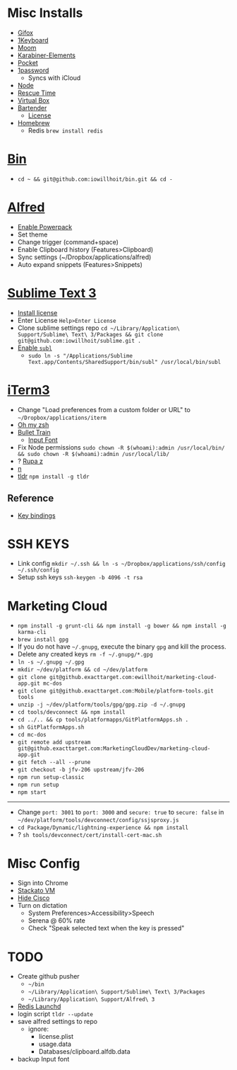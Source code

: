 # Misc Installs
- [Gifox](https://itunes.apple.com/us/app/gifox/id1082624744?mt=12)
- [1Keyboard](https://itunes.apple.com/us/app/1keyboard/id766939888?mt=12)
- [Moom](https://itunes.apple.com/us/app/moom/id419330170?mt=12)
- [Karabiner-Elements](https://github.com/tekezo/Karabiner-Elements)
- [Pocket](https://itunes.apple.com/us/app/pocket/id568494494?mt=12)
- [1password](https://itunes.apple.com/us/app/1password-password-manager/id443987910?mt=12)
    + Syncs with iCloud
- [Node](https://nodejs.org/en/)
- [Rescue Time](https://www.rescuetime.com)
- [Virtual Box](https://www.virtualbox.org/)
- [Bartender](https://www.macbartender.com/)
    + [License](https://mail.google.com/mail/u/1/#inbox/158badf517ca1365)
- [Homebrew](http://brew.sh/)
    - Redis `brew install redis`

# [Bin](https://github.com/iowillhoit/bin)
- `cd ~ && git@github.com:iowillhoit/bin.git && cd -`

# [Alfred](https://www.alfredapp.com/)
- [Enable Powerpack](https://mail.google.com/mail/u/1/#search/alfred/155282ff4b7a1391)
- Set theme
- Change trigger (command+space)
- Enable Clipboard history (Features>Clipboard)
- Sync settings (~/Dropbox/applications/alfred)
- Auto expand snippets (Features>Snippets)

# [Sublime Text 3](https://www.sublimetext.com/3)
- [Install license](https://mail.google.com/mail/u/0/#search/sublime+text/1553150d428618aa)
- Enter License `Help>Enter License`
- Clone sublime settings repo
`cd ~/Library/Application\ Support/Sublime\ Text\ 3/Packages && git clone git@github.com:iowillhoit/sublime.git .`
- [Enable `subl`](http://olivierlacan.com/posts/launch-sublime-text-3-from-the-command-line/)
    + `sudo ln -s "/Applications/Sublime Text.app/Contents/SharedSupport/bin/subl" /usr/local/bin/subl`

# [iTerm3](https://www.iterm2.com/version3.html)
- Change "Load preferences from a custom folder or URL" to `~/Dropbox/applications/iterm`
- [Oh my zsh](https://github.com/robbyrussell/oh-my-zsh)
- [Bullet Train](https://github.com/caiogondim/bullet-train-oh-my-zsh-theme)
    + [Input Font](http://input.fontbureau.com/preview/?size=14&language=javascript&theme=solarized-dark&family=InputMono&width=400&weight=400&line-height=1.2&a=0&g=0&i=serifs_round&l=serifs_round&zero=0&asterisk=0&braces=straight&preset=default&customize=please)
- Fix Node permissions `sudo chown -R $(whoami):admin /usr/local/bin/ && sudo chown -R $(whoami):admin /usr/local/lib/`
- ? [Rupa z](https://github.com/rupa/z)
- [n](https://github.com/tj/n)
- [tldr](https://github.com/tldr-pages/tldr) `npm install -g tldr`

## Reference
- [Key bindings](https://gist.github.com/iowillhoit/9298628129039d5e0038)

# SSH KEYS
- Link config `mkdir ~/.ssh && ln -s ~/Dropbox/applications/ssh/config ~/.ssh/config`
- Setup ssh keys `ssh-keygen -b 4096 -t rsa`

# Marketing Cloud
- `npm install -g grunt-cli && npm install -g bower && npm install -g karma-cli`
- `brew install gpg`
- If you do not have `~/.gnupg`, execute the binary `gpg` and kill the process.
- Delete any created keys `rm -f ~/.gnupg/*.gpg`
- `ln -s ~/.gnupg ~/.gpg` 
- `mkdir ~/dev/platform && cd ~/dev/platform`
- `git clone git@github.exacttarget.com:ewillhoit/marketing-cloud-app.git mc-dos`
- `git clone git@github.exacttarget.com:Mobile/platform-tools.git tools`
- `unzip -j ~/dev/platform/tools/gpg/gpg.zip -d ~/.gnupg`
- `cd tools/devconnect && npm install`
- `cd ../.. && cp tools/platformapps/GitPlatformApps.sh .`
- `sh GitPlatformApps.sh`
- `cd mc-dos`
- `git remote add upstream git@github.exacttarget.com:MarketingCloudDev/marketing-cloud-app.git`
- `git fetch --all --prune`
- `git checkout -b jfv-206 upstream/jfv-206`
- `npm run setup-classic`
- `npm run setup`
- `npm start`

---
- Change `port: 3001` to `port: 3000` and `secure: true` to `secure: false` in `~/dev/platform/tools/devconnect/config/ssjsproxy.js`
- `cd Package/Dynamic/lightning-experience && npm install`
- ? `sh tools/devconnect/cert/install-cert-mac.sh`

# Misc Config
- Sign into Chrome
- [Stackato VM](http://downloads.stackato.com/vm/v3.4.2/)
- [Hide Cisco](https://www.cnet.com/news/prevent-an-applications-dock-icons-from-showing-in-os-x/)
- Turn on dictation
    - System Preferences>Accessibility>Speech
    - Serena @ 60% rate
    - Check "Speak selected text when the key is pressed"

# TODO
- Create github pusher
    + `~/bin`
    + `~/Library/Application\ Support/Sublime\ Text\ 3/Packages`
    + `~/Library/Application\ Support/Alfred\ 3`
- [Redis Launchd](http://naleid.com/blog/2011/03/05/running-redis-as-a-user-daemon-on-osx-with-launchd)
- login script `tldr --update`
- save alfred settings to repo
    + ignore:
        * license.plist
        * usage.data
        * Databases/clipboard.alfdb.data
- backup Input font

